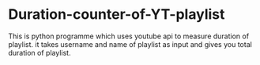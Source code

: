 # Duration-counter-of-YT-playlist

This is python programme which uses youtube api to measure duration of playlist.
it takes username and name of playlist as input and gives you total duration of playlist.

